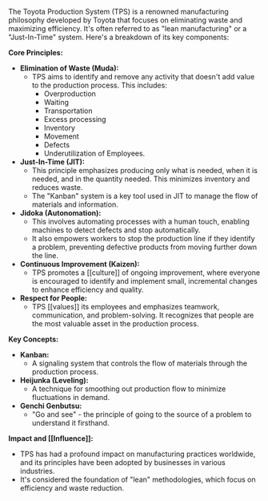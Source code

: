 The Toyota Production System (TPS) is a renowned manufacturing philosophy developed by Toyota that focuses on eliminating waste and maximizing efficiency. It's often referred to as "lean manufacturing" or a "Just-In-Time" system. Here's a breakdown of its key components:

**Core Principles:**

- **Elimination of Waste (Muda):**
    - TPS aims to identify and remove any activity that doesn't add value to the production process. This includes:
        - Overproduction
        - Waiting
        - Transportation
        - Excess processing
        - Inventory
        - Movement
        - Defects
        - Underutilization of Employees.
- **Just-In-Time (JIT):**
    - This principle emphasizes producing only what is needed, when it is needed, and in the quantity needed. This minimizes inventory and reduces waste.
    - The "Kanban" system is a key tool used in JIT to manage the flow of materials and information.
- **Jidoka (Autonomation):**
    - This involves automating processes with a human touch, enabling machines to detect defects and stop automatically.
    - It also empowers workers to stop the production line if they identify a problem, preventing defective products from moving further down the line.
- **Continuous Improvement (Kaizen):**
    - TPS promotes a [[culture]] of ongoing improvement, where everyone is encouraged to identify and implement small, incremental changes to enhance efficiency and quality.
- **Respect for People:**
    - TPS [[values]] its employees and emphasizes teamwork, communication, and problem-solving. It recognizes that people are the most valuable asset in the production process.

**Key Concepts:**

- **Kanban:**
    - A signaling system that controls the flow of materials through the production process.
- **Heijunka (Leveling):**
    - A technique for smoothing out production flow to minimize fluctuations in demand.
- **Genchi Genbutsu:**
    - "Go and see" - the principle of going to the source of a problem to understand it firsthand.

**Impact and [[Influence]]:**

- TPS has had a profound impact on manufacturing practices worldwide, and its principles have been adopted by businesses in various industries.
- It's considered the foundation of "lean" methodologies, which focus on efficiency and waste reduction.
